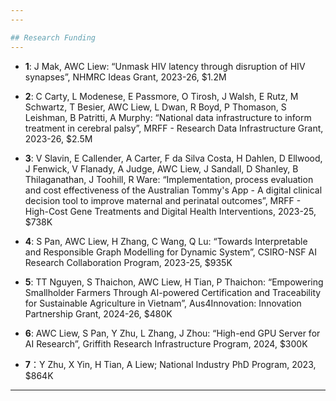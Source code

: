 ```yaml
---
---

## Research Funding
---
```

- **1**: J Mak, AWC Liew: “Unmask HIV latency through disruption of HIV synapses”, NHMRC Ideas Grant, 2023-26, $1.2M

- **2**: C Carty, L Modenese, E Passmore, O Tirosh, J Walsh, E Rutz, M Schwartz, T Besier, AWC Liew, L Dwan, R Boyd, 
  P Thomason, S Leishman, B Patritti, A Murphy: “National data infrastructure to inform treatment in cerebral palsy”, MRFF - Research Data Infrastructure Grant, 2023-26, $2.5M

- **3**: V Slavin, E Callender, A Carter, F da Silva Costa, H Dahlen, D Ellwood, J Fenwick, V Flanady, A Judge, AWC 
  Liew, J Sandall, D Shanley, B Thilaganathan, J Toohill, R Ware: “Implementation, process evaluation and cost effectiveness of the Australian Tommy's App - A digital clinical decision tool to improve maternal and perinatal outcomes”, MRFF - High-Cost Gene Treatments and Digital Health Interventions, 2023-25, $738K

- **4**: S Pan, AWC Liew, H Zhang, C Wang, Q Lu: “Towards Interpretable and Responsible Graph Modelling for Dynamic 
  System”, CSIRO-NSF AI Research Collaboration Program, 2023-25, $935K  

- **5**: TT Nguyen, S Thaichon, AWC Liew, H Tian, P Thaichon: “Empowering Smallholder Farmers Through AI-powered 
  Certification and Traceability for Sustainable Agriculture in Vietnam”, Aus4Innovation: Innovation Partnership Grant, 2024-26, $480K

- **6**: AWC Liew, S Pan, Y Zhu, L Zhang, J Zhou: “High-end GPU Server for AI Research”, Griffith Research 
  Infrastructure Program, 2024, $300K

- **7**：Y Zhu, X Yin, H Tian, A Liew; National Industry PhD Program, 2023, $864K

---